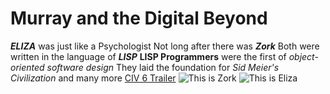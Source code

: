 # Murray and the Digital Beyond
***ELIZA*** was just like a Psychologist 
Not long after there was ***Zork***
Both were written in the language of ***LISP***
**LISP Programmers** were the first of *object-oriented software design*
They laid the foundation for *Sid Meier's Civilization* and many more
[CIV 6 Trailer](https://youtu.be/5KdE0p2joJw)
![This is Zork](https://upload.wikimedia.org/wikipedia/en/thumb/a/ac/Zork_I_box_art.jpg/220px-Zork_I_box_art.jpg)
![This is Eliza](https://cdn1.vectorstock.com/i/1000x1000/28/05/psychotherapy-concept-psychologist-and-patient-vector-34252805.jpg)
